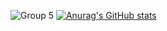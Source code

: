 ![Group 5](https://github.com/Ranranruo/Ranranruo/assets/123725521/26656087-d943-4674-98c6-5dff83427c3c)
[![Anurag's GitHub stats](https://github-readme-stats.vercel.app/api?username=Ranranruo)](https://github.com/anuraghazra/github-readme-stats)
